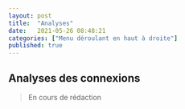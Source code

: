 ```yaml
---
layout: post
title:  "Analyses"
date:   2021-05-26 08:48:21
categories: ["Menu déroulant en haut à droite"]
published: true
---
```


## Analyses des connexions
> En cours de rédaction


